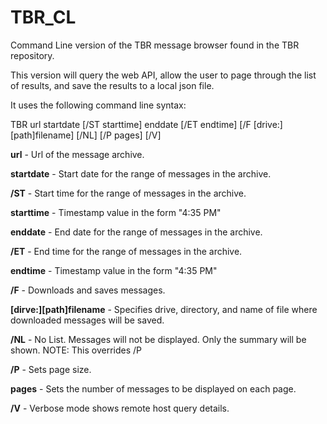 # TBR_CL
Command Line version of the TBR message browser found in the TBR repository.

This version will query the web API, allow the user to page through the list of results, and save the results to a local json file. 

It uses the following command line syntax:

TBR url startdate [/ST starttime] enddate [/ET endtime] [/F [drive:][path]filename] [/NL] [/P pages] [/V]

**url** - Url of the message archive.

**startdate** - Start date for the range of messages in the archive.

**/ST** - Start time for the range of messages in the archive.

**starttime** - Timestamp value in the form "4:35 PM"

**enddate** - End date for the range of messages in the archive.

**/ET** - End time for the range of messages in the archive.

**endtime** - Timestamp value in the form "4:35 PM"

**/F** - Downloads and saves messages.

**[dirve:][path]filename**
            - Specifies drive, directory, and name of file where downloaded messages will be saved.
            
**/NL** - No List. Messages will not be displayed. Only the summary will be shown. NOTE: This overrides /P

**/P** - Sets page size.

**pages** - Sets the number of messages to be displayed on each page.

**/V** - Verbose mode shows remote host query details.
